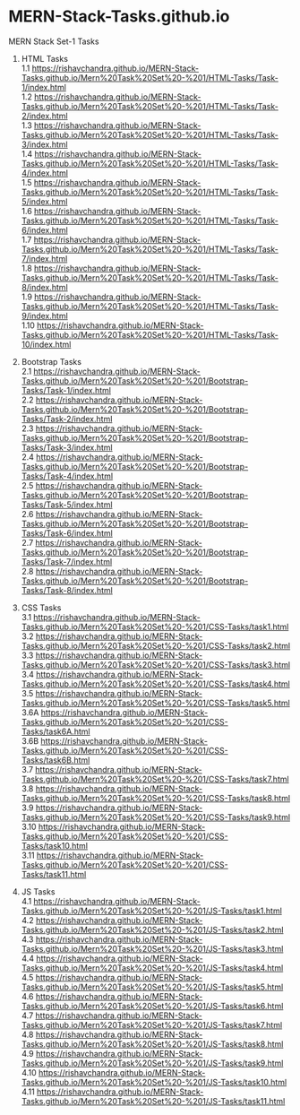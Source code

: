 # MERN-Stack-Tasks.github.io

MERN Stack Set-1 Tasks

1. HTML Tasks <br>
  1.1 https://rishavchandra.github.io/MERN-Stack-Tasks.github.io/Mern%20Task%20Set%20-%201/HTML-Tasks/Task-1/index.html <br>
  1.2 https://rishavchandra.github.io/MERN-Stack-Tasks.github.io/Mern%20Task%20Set%20-%201/HTML-Tasks/Task-2/index.html <br>
  1.3 https://rishavchandra.github.io/MERN-Stack-Tasks.github.io/Mern%20Task%20Set%20-%201/HTML-Tasks/Task-3/index.html <br>
  1.4 https://rishavchandra.github.io/MERN-Stack-Tasks.github.io/Mern%20Task%20Set%20-%201/HTML-Tasks/Task-4/index.html <br>
  1.5 https://rishavchandra.github.io/MERN-Stack-Tasks.github.io/Mern%20Task%20Set%20-%201/HTML-Tasks/Task-5/index.html <br>
  1.6 https://rishavchandra.github.io/MERN-Stack-Tasks.github.io/Mern%20Task%20Set%20-%201/HTML-Tasks/Task-6/index.html <br>
  1.7 https://rishavchandra.github.io/MERN-Stack-Tasks.github.io/Mern%20Task%20Set%20-%201/HTML-Tasks/Task-7/index.html <br>
  1.8 https://rishavchandra.github.io/MERN-Stack-Tasks.github.io/Mern%20Task%20Set%20-%201/HTML-Tasks/Task-8/index.html <br>
  1.9 https://rishavchandra.github.io/MERN-Stack-Tasks.github.io/Mern%20Task%20Set%20-%201/HTML-Tasks/Task-9/index.html <br>
  1.10 https://rishavchandra.github.io/MERN-Stack-Tasks.github.io/Mern%20Task%20Set%20-%201/HTML-Tasks/Task-10/index.html <br>
 
2. Bootstrap Tasks <br>
  2.1 https://rishavchandra.github.io/MERN-Stack-Tasks.github.io/Mern%20Task%20Set%20-%201/Bootstrap-Tasks/Task-1/index.html <br>
  2.2 https://rishavchandra.github.io/MERN-Stack-Tasks.github.io/Mern%20Task%20Set%20-%201/Bootstrap-Tasks/Task-2/index.html <br>
  2.3 https://rishavchandra.github.io/MERN-Stack-Tasks.github.io/Mern%20Task%20Set%20-%201/Bootstrap-Tasks/Task-3/index.html <br>
  2.4 https://rishavchandra.github.io/MERN-Stack-Tasks.github.io/Mern%20Task%20Set%20-%201/Bootstrap-Tasks/Task-4/index.html <br>
  2.5 https://rishavchandra.github.io/MERN-Stack-Tasks.github.io/Mern%20Task%20Set%20-%201/Bootstrap-Tasks/Task-5/index.html <br>
  2.6 https://rishavchandra.github.io/MERN-Stack-Tasks.github.io/Mern%20Task%20Set%20-%201/Bootstrap-Tasks/Task-6/index.html <br>
  2.7 https://rishavchandra.github.io/MERN-Stack-Tasks.github.io/Mern%20Task%20Set%20-%201/Bootstrap-Tasks/Task-7/index.html <br>
  2.8 https://rishavchandra.github.io/MERN-Stack-Tasks.github.io/Mern%20Task%20Set%20-%201/Bootstrap-Tasks/Task-8/index.html <br>
  
3. CSS Tasks <br>
  3.1 https://rishavchandra.github.io/MERN-Stack-Tasks.github.io/Mern%20Task%20Set%20-%201/CSS-Tasks/task1.html <br>
  3.2 https://rishavchandra.github.io/MERN-Stack-Tasks.github.io/Mern%20Task%20Set%20-%201/CSS-Tasks/task2.html <br>
  3.3 https://rishavchandra.github.io/MERN-Stack-Tasks.github.io/Mern%20Task%20Set%20-%201/CSS-Tasks/task3.html <br>
  3.4 https://rishavchandra.github.io/MERN-Stack-Tasks.github.io/Mern%20Task%20Set%20-%201/CSS-Tasks/task4.html <br>
  3.5 https://rishavchandra.github.io/MERN-Stack-Tasks.github.io/Mern%20Task%20Set%20-%201/CSS-Tasks/task5.html <br>
  3.6A https://rishavchandra.github.io/MERN-Stack-Tasks.github.io/Mern%20Task%20Set%20-%201/CSS-Tasks/task6A.html <br>
  3.6B https://rishavchandra.github.io/MERN-Stack-Tasks.github.io/Mern%20Task%20Set%20-%201/CSS-Tasks/task6B.html <br>
  3.7 https://rishavchandra.github.io/MERN-Stack-Tasks.github.io/Mern%20Task%20Set%20-%201/CSS-Tasks/task7.html <br>
  3.8 https://rishavchandra.github.io/MERN-Stack-Tasks.github.io/Mern%20Task%20Set%20-%201/CSS-Tasks/task8.html <br>
  3.9 https://rishavchandra.github.io/MERN-Stack-Tasks.github.io/Mern%20Task%20Set%20-%201/CSS-Tasks/task9.html <br>
  3.10 https://rishavchandra.github.io/MERN-Stack-Tasks.github.io/Mern%20Task%20Set%20-%201/CSS-Tasks/task10.html <br>
  3.11 https://rishavchandra.github.io/MERN-Stack-Tasks.github.io/Mern%20Task%20Set%20-%201/CSS-Tasks/task11.html <br>
  
4. JS Tasks <br>
  4.1 https://rishavchandra.github.io/MERN-Stack-Tasks.github.io/Mern%20Task%20Set%20-%201/JS-Tasks/task1.html <br>
  4.2 https://rishavchandra.github.io/MERN-Stack-Tasks.github.io/Mern%20Task%20Set%20-%201/JS-Tasks/task2.html <br>
  4.3 https://rishavchandra.github.io/MERN-Stack-Tasks.github.io/Mern%20Task%20Set%20-%201/JS-Tasks/task3.html <br>
  4.4 https://rishavchandra.github.io/MERN-Stack-Tasks.github.io/Mern%20Task%20Set%20-%201/JS-Tasks/task4.html <br>
  4.5 https://rishavchandra.github.io/MERN-Stack-Tasks.github.io/Mern%20Task%20Set%20-%201/JS-Tasks/task5.html <br>
  4.6 https://rishavchandra.github.io/MERN-Stack-Tasks.github.io/Mern%20Task%20Set%20-%201/JS-Tasks/task6.html <br>
  4.7 https://rishavchandra.github.io/MERN-Stack-Tasks.github.io/Mern%20Task%20Set%20-%201/JS-Tasks/task7.html <br>
  4.8 https://rishavchandra.github.io/MERN-Stack-Tasks.github.io/Mern%20Task%20Set%20-%201/JS-Tasks/task8.html <br>
  4.9 https://rishavchandra.github.io/MERN-Stack-Tasks.github.io/Mern%20Task%20Set%20-%201/JS-Tasks/task9.html <br>
  4.10 https://rishavchandra.github.io/MERN-Stack-Tasks.github.io/Mern%20Task%20Set%20-%201/JS-Tasks/task10.html <br>
  4.11 https://rishavchandra.github.io/MERN-Stack-Tasks.github.io/Mern%20Task%20Set%20-%201/JS-Tasks/task11.html <br>
